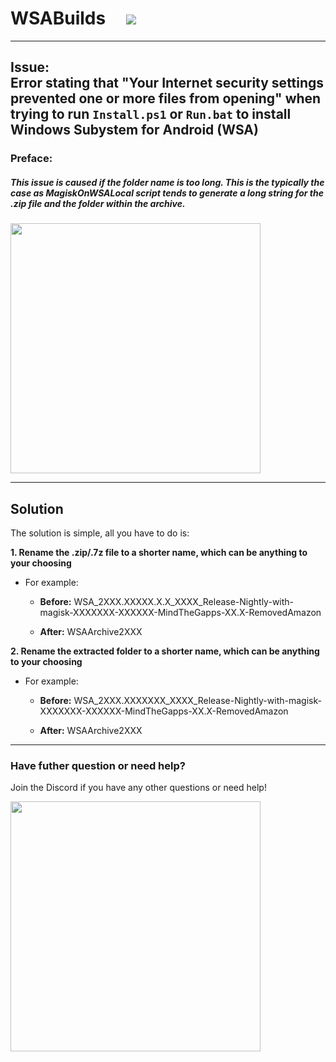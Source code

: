 # WSABuilds &nbsp; &nbsp; <img src="https://img.shields.io/github/downloads/MustardChef/WSABuilds/total?label=Total%20Downloads&style=for-the-badge"/> &nbsp; 

---
## Issue: </br> Error stating that "Your Internet security settings prevented one or more files from opening" when trying to run `Install.ps1` or `Run.bat` to install Windows Subystem for Android (WSA)

### Preface:
##### This issue is caused if the folder name is too long. This is the typically the case as MagiskOnWSALocal script tends to generate a long string for the .zip file and the folder within the archive.

<img src="https://github.com/MustardChef/WSABuilds/assets/68516357/b17308cb-6b99-419d-ba79-3119bdbacd9d" style="width: 400px;"/>  

---
## Solution

The solution is simple, all you have to do is:

**1. Rename the .zip/.7z file to a shorter name, which can be anything to your choosing** </br> 

- For example: 

    - **Before:** WSA_2XXX.XXXXX.X.X_XXXX_Release-Nightly-with-magisk-XXXXXXX-XXXXXX-MindTheGapps-XX.X-RemovedAmazon

    - **After:** WSAArchive2XXX

**2. Rename the extracted folder to a shorter name, which can be anything to your choosing** </br> 

- For example:

   - **Before:** WSA_2XXX.XXXXXXX_XXXX_Release-Nightly-with-magisk-XXXXXXX-XXXXXX-MindTheGapps-XX.X-RemovedAmazon 

   - **After:** WSAArchive2XXX

---

### Have futher question or need help?

Join the Discord if you have any other questions or need help!

[<img src="https://invidget.switchblade.xyz/2thee7zzHZ" style="width: 400px;"/>](https://discord.gg/2thee7zzHZ)



